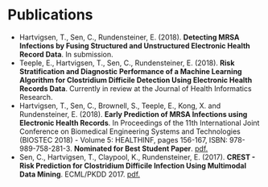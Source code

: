 # Publications

- Hartvigsen, T., Sen, C., Rundensteiner, E. (2018). **Detecting MRSA Infections by Fusing Structured and Unstructured Electronic Health Record Data**. In submission.
- Teeple, E., Hartvigsen, T., Sen, C., Rundensteiner, E. (2018). **Risk Stratification and Diagnostic Performance of a Machine Learning Algorithm for Clostridium Difficile Detection Using Electronic Health Records Data**. Currently in review at the Journal of Health Informatics Research.
- Hartvigsen, T., Sen, C., Brownell, S., Teeple, E., Kong, X. and Rundensteiner, E. (2018). **Early Prediction of MRSA Infections using Electronic Health Records**. In Proceedings of the 11th International Joint Conference on Biomedical Engineering Systems and Technologies (BIOSTEC 2018) - Volume 5: HEALTHINF, pages 156-167, ISBN: 978-989-758-281-3. **Nominated for Best Student Paper**. [pdf.](http://www.scitepress.org/Papers/2018/65996/65996.pdf)
- Sen, C., Hartvigsen, T., Claypool, K., Rundensteiner, E. (2017). **CREST - Risk Prediction for Clostridium Difficile Infection Using Multimodal Data Mining**. ECML/PKDD 2017. [pdf.](http://ecmlpkdd2017.ijs.si/papers/paperID487.pdf)
